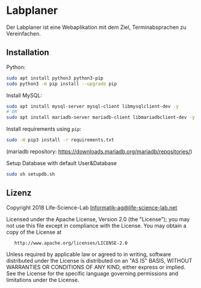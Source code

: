 # Labplaner
Der Labplaner ist eine Webaplikation mit dem Ziel, Terminabsprachen zu Vereinfachen.

## Installation
Python:
```bash
sudo apt install python3 python3-pip
sudo python3 -m pip install --upgrade pip 
```
Install MySQL:
```bash
sudo apt install mysql-server mysql-client libmysqlclient-dev -y
# OR
sudo apt install mariadb-server mariadb-client libmariadbclient-dev -y
```
Install requirements using `pip`:
```bash
sudo -H pip3 install -r requirements.txt
```

(mariadb repository: https://downloads.mariadb.org/mariadb/repositories/)

Setup Database with default User&Database
```bash
sudo sh setupdb.sh
```

## Lizenz

   Copyright 2018 Life-Science-Lab <Informatik-ag@life-science-lab.net>

   Licensed under the Apache License, Version 2.0 (the "License");
   you may not use this file except in compliance with the License.
   You may obtain a copy of the License at

       http://www.apache.org/licenses/LICENSE-2.0

   Unless required by applicable law or agreed to in writing, software
   distributed under the License is distributed on an "AS IS" BASIS,
   WITHOUT WARRANTIES OR CONDITIONS OF ANY KIND, either express or implied.
   See the License for the specific language governing permissions and
   limitations under the License.
